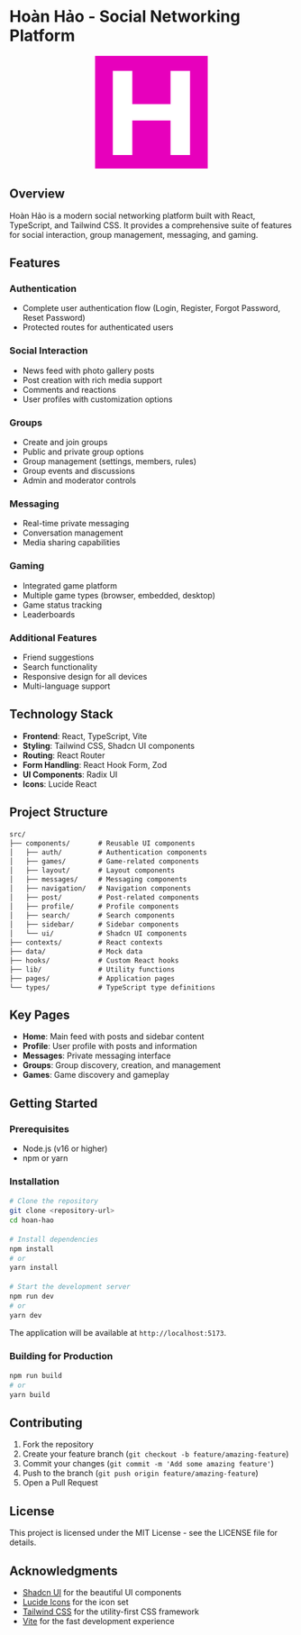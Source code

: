 # Hoàn Hảo - Social Networking Platform

<p align="center">
  <img src="public/logointab.png" alt="Hoàn Hảo Logo" width="200" />
</p>

## Overview

Hoàn Hảo is a modern social networking platform built with React, TypeScript, and Tailwind CSS. It provides a comprehensive suite of features for social interaction, group management, messaging, and gaming.

## Features

### Authentication
- Complete user authentication flow (Login, Register, Forgot Password, Reset Password)
- Protected routes for authenticated users

### Social Interaction
- News feed with photo gallery posts
- Post creation with rich media support
- Comments and reactions
- User profiles with customization options

### Groups
- Create and join groups
- Public and private group options
- Group management (settings, members, rules)
- Group events and discussions
- Admin and moderator controls

### Messaging
- Real-time private messaging
- Conversation management
- Media sharing capabilities

### Gaming
- Integrated game platform
- Multiple game types (browser, embedded, desktop)
- Game status tracking
- Leaderboards

### Additional Features
- Friend suggestions
- Search functionality
- Responsive design for all devices
- Multi-language support

## Technology Stack

- **Frontend**: React, TypeScript, Vite
- **Styling**: Tailwind CSS, Shadcn UI components
- **Routing**: React Router
- **Form Handling**: React Hook Form, Zod
- **UI Components**: Radix UI
- **Icons**: Lucide React

## Project Structure

```
src/
├── components/       # Reusable UI components
│   ├── auth/         # Authentication components
│   ├── games/        # Game-related components
│   ├── layout/       # Layout components
│   ├── messages/     # Messaging components
│   ├── navigation/   # Navigation components
│   ├── post/         # Post-related components
│   ├── profile/      # Profile components
│   ├── search/       # Search components
│   ├── sidebar/      # Sidebar components
│   └── ui/           # Shadcn UI components
├── contexts/         # React contexts
├── data/             # Mock data
├── hooks/            # Custom React hooks
├── lib/              # Utility functions
├── pages/            # Application pages
└── types/            # TypeScript type definitions
```

## Key Pages

- **Home**: Main feed with posts and sidebar content
- **Profile**: User profile with posts and information
- **Messages**: Private messaging interface
- **Groups**: Group discovery, creation, and management
- **Games**: Game discovery and gameplay

## Getting Started

### Prerequisites

- Node.js (v16 or higher)
- npm or yarn

### Installation

```bash
# Clone the repository
git clone <repository-url>
cd hoan-hao

# Install dependencies
npm install
# or
yarn install

# Start the development server
npm run dev
# or
yarn dev
```

The application will be available at `http://localhost:5173`.

### Building for Production

```bash
npm run build
# or
yarn build
```

## Contributing

1. Fork the repository
2. Create your feature branch (`git checkout -b feature/amazing-feature`)
3. Commit your changes (`git commit -m 'Add some amazing feature'`)
4. Push to the branch (`git push origin feature/amazing-feature`)
5. Open a Pull Request

## License

This project is licensed under the MIT License - see the LICENSE file for details.

## Acknowledgments

- [Shadcn UI](https://ui.shadcn.com/) for the beautiful UI components
- [Lucide Icons](https://lucide.dev/) for the icon set
- [Tailwind CSS](https://tailwindcss.com/) for the utility-first CSS framework
- [Vite](https://vitejs.dev/) for the fast development experience
